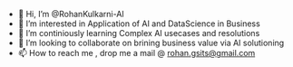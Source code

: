 - 👋 Hi, I’m @RohanKulkarni-AI
- 👀 I’m interested in Application of AI and DataScience in Business
- 🌱 I’m continiously learning Complex AI usecases and resolutions 
- 💞️ I’m looking to collaborate on brining business value via AI solutioning
- 📫 How to reach me , drop me a mail @ rohan.gsits@gmail.com

<!---
RohanKulkarni-AI/RohanKulkarni-AI is a ✨ special ✨ repository because its `README.md` (this file) appears on your GitHub profile.
You can click the Preview link to take a look at your changes.
--->
